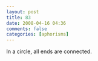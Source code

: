 ```yaml
---
layout: post
title: 83
date: 2008-04-16 04:36
comments: false
categories: [aphorisms]
---
```


In a circle, all ends are connected.
